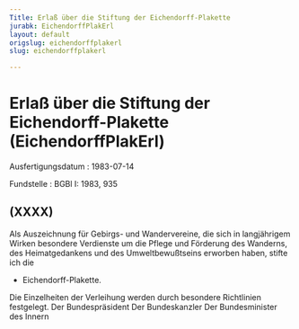 ```yaml
---
Title: Erlaß über die Stiftung der Eichendorff-Plakette
jurabk: EichendorffPlakErl
layout: default
origslug: eichendorffplakerl
slug: eichendorffplakerl

---
```


# Erlaß über die Stiftung der Eichendorff-Plakette (EichendorffPlakErl)

Ausfertigungsdatum
:   1983-07-14

Fundstelle
:   BGBl I: 1983, 935

## (XXXX)

Als Auszeichnung für Gebirgs- und Wandervereine, die sich in
langjährigem Wirken besondere Verdienste um die Pflege und Förderung
des Wanderns, des Heimatgedankens und des Umweltbewußtseins erworben
haben, stifte ich die

*   Eichendorff-Plakette.



Die Einzelheiten der Verleihung werden durch besondere Richtlinien
festgelegt.
Der Bundespräsident
Der Bundeskanzler
Der Bundesminister des Innern

